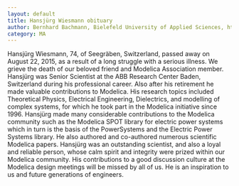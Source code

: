 ```yaml
---
layout: default
title: Hansjürg Wiesmann obituary
author: Bernhard Bachmann, Bielefeld University of Applied Sciences, http:\\www.google.com
category: MA
---
```


Hansjürg Wiesmann, 74, of Seegräben, Switzerland, passed away on August 22, 2015, as a result of a long struggle with a serious illness. We grieve the death of our beloved friend and Modelica Association member. Hansjürg was Senior Scientist at the ABB Research Center Baden, Switzerland during his professional career. Also after his retirement he made valuable contributions to Modelica. His research topics included Theoretical Physics, Electrical Engineering, Dielectrics, and modelling of complex systems, for which he took part in the Modelica initiative since 1996. Hansjürg made many considerable contributions to the Modelica community such as the Modelica SPOT library for electric power systems which in turn is the basis of the PowerSystems and the Electric Power Systems library. He also authored and co-authored numerous scientific Modelica papers. Hansjürg was an outstanding scientist, and also a loyal and reliable person, whose calm spirit and integrity were prized within our Modelica community. His contributions to a good discussion culture at the Modelica design meetings will be missed by all of us. He is an inspiration to us and future generations of engineers.
